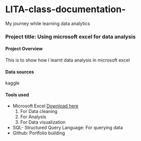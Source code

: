 # LITA-class-documentation-
My journey while learning data analytics

### Project title: Using microsoft excel for data analysis

#### Project Overview
This is to show how I learnt data analysis in microsoft excel

#### Data sources
kaggle

#### Tools used
- Microsoft Excel [Download here](https://www.microsoft.com)
  1. For Data cleaning
  2. For Analysis
  3. For Data visualization
- SQL- Structured Query Language: For querying data
-  Github: Portfolio building
